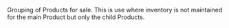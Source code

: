 Grouping of Products for sale. This is use where inventory is not maintained for the main Product but only the child Products.